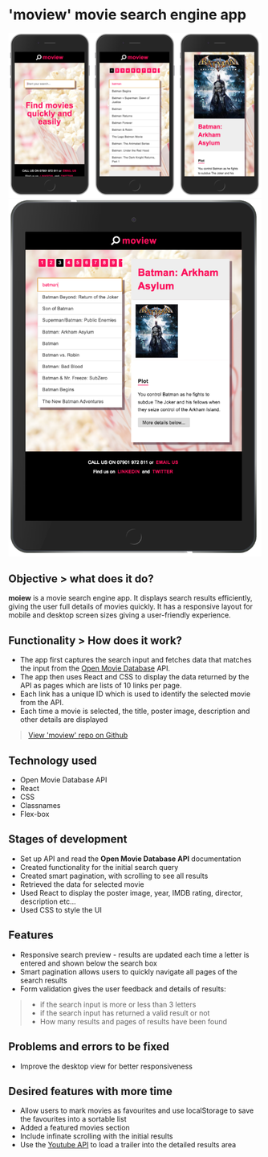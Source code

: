 # 'moview' movie search engine app

![Screenshot](./assets/react-cinema-screenshot-mobile.png) 
![Screenshot](./assets/react-cinema-screenshot-ipad.png) 

## Objective > what does it do?
**moiew** is a movie search engine app. It displays search results efficiently, giving the user full details of movies quickly. It has a responsive layout for mobile and desktop screen sizes giving a user-friendly experience.

## Functionality > How does it work?
+ The app first captures the search input and fetches data that matches the input from the [Open Movie Database](http://www.omdbapi.com) API. 
+ The app then uses React and CSS to display the data returned by the API as pages which are lists of 10 links per page. 
+ Each link has a unique ID which is used to identify the selected movie from the API.
+ Each time a movie is selected, the title, poster image, description and other details are displayed

> [View 'moview' repo on Github](https://github.com/rolandjlevy/react-cinema)

## Technology used
+ Open Movie Database API
+ React
+ CSS
+ Classnames
+ Flex-box

## Stages of development
+  Set up API and read the **Open Movie Database API** documentation 
+  Created functionality for the initial search query
+  Created smart pagination, with scrolling to see all results
+  Retrieved the data for selected movie 
+ Used React to display the poster image, year, IMDB rating, director, description etc...
+ Used CSS to style the UI

## Features
+ Responsive search preview - results are updated each time a letter  is entered and shown below the search box
+ Smart pagination allows users to quickly navigate all pages of the search results
+ Form validation gives the user feedback and details of results:
> + if the search input is more or less than 3 letters
> + if the search input has returned a valid result or not
> + How many results and pages of results have been found

## Problems and errors to be fixed
+ Improve the desktop view for better responsiveness

## Desired features with more time
+ Allow users to mark movies as favourites and use localStorage to save the favourites into a sortable list
+ Added a featured movies section
+ Include infinate scrolling with the initial results
+ Use the [Youtube API](https://developers.google.com/youtube/v3/) to load a trailer into the detailed results area

